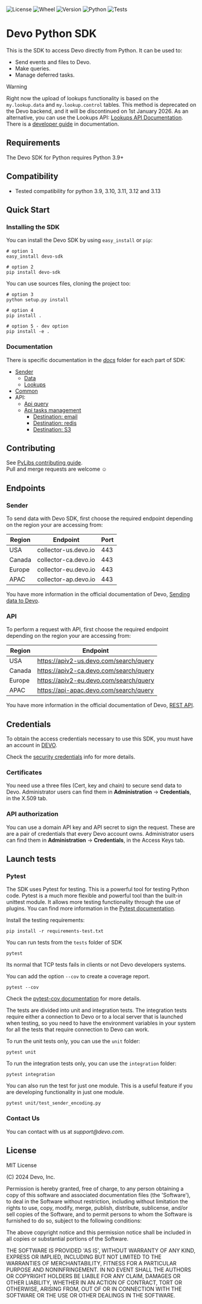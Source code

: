 ![License](https://img.shields.io/github/license/DevoInc/python-sdk)
![Wheel](https://img.shields.io/pypi/wheel/devo-sdk)
![Version](https://img.shields.io/pypi/v/devo-sdk)
![Python](https://img.shields.io/pypi/pyversions/devo-sdk)
![Tests](https://github.com/DevoInc/python-sdk/actions/workflows/python-pull-request.yml/badge.svg)

# Devo Python SDK

This is the SDK to access Devo directly from Python. It can be used to:

- Send events and files to Devo.
- Make queries.
- Manage deferred tasks.

> [!WARNING]  
> Right now the upload of lookups functionality is based on the `my.lookup.data` and `my.lookup.control` tables. 
> This method is deprecated on the Devo backend, and it will be discontinued on 1st January 2026.
> As an alternative, you can use the Lookups API: [Lookups API Documentation](https://docs.devo.com/space/latest/127500289/Lookups+API).
> There is a [developer guide](docs/sender/api_lookup_guide.md) in documentation.

## Requirements

The Devo SDK for Python requires Python 3.9+

## Compatibility

- Tested compatibility for python 3.9, 3.10, 3.11, 3.12 and 3.13

## Quick Start

### Installing the SDK

You can install the Devo SDK by using `easy_install` or `pip`:

```console
# option 1
easy_install devo-sdk

# option 2
pip install devo-sdk
```

You can use sources files, cloning the project too:

```console
# option 3
python setup.py install

# option 4
pip install .

# option 5 - dev option
pip install -e .
```

### Documentation

There is specific documentation in the _[docs](docs)_ folder for each part of SDK:

- [Sender](docs/sender/sender.md)
  - [Data](docs/sender/data.md)
  - [Lookups](docs/sender/lookup.md)
- [Common](docs/common.md)
- API:
  - [Api query](docs/api/api.md)
  - [Api tasks management](docs/api/task.md)
    - [Destination: email](docs/api/destination_email.md)
    - [Destination: redis](docs/api/destination_redis.md)
    - [Destination: S3](docs/api/destination_s3.md)

## Contributing

See [PyLibs contributing guide](CONTRIBUTING.md).<br/>
Pull and merge requests are welcome ☺

## Endpoints

### Sender

To send data with Devo SDK, first choose the required endpoint depending on the region your are accessing from:

| Region | Endpoint             | Port |
|--------|----------------------|------|
| USA    | collector-us.devo.io | 443  |
| Canada | collector-ca.devo.io | 443  |
| Europe | collector-eu.devo.io | 443  |
| APAC   | collector-ap.devo.io | 443  |

You have more information in the official documentation of Devo, [Sending data to Devo](https://docs.devo.com/space/latest/94652410/Sending%20data%20to%20Devo).

### API

To perform a request with API, first choose the required endpoint depending on the region your are accessing from:

| Region | Endpoint                               |
|--------|----------------------------------------|
| USA    | <https://apiv2-us.devo.com/search/query> |
| Canada | <https://apiv2-ca.devo.com/search/query> |
| Europe | <https://apiv2-eu.devo.com/search/query> |
| APAC   | <https://api-apac.devo.com/search/query> |

You have more information in the official documentation of Devo, [REST API](https://docs.devo.com/space/latest/95128275/Query%20API).

## Credentials

To obtain the access credentials necessary to use this SDK, you must have an account in [DEVO](https://www.devo.com/).

Check the [security credentials](https://docs.devo.com/space/latest/94763701/Security%20credentials) info for more details.

### Certificates

You need use a three files (Cert, key and chain) to secure send data to Devo.
Administrator users can find them in **Administration** → **Credentials**, in the X.509 tab.

### API authorization

You can use a domain API key and API secret to sign the request. These are are a pair of credentials that every
Devo account owns. Administrator users can find them in **Administration** → **Credentials**, in the Access Keys tab.

## Launch tests

### Pytest

The SDK uses Pytest for testing. This is a powerful tool for testing Python code. Pytest is a much more flexible and powerful tool than the built-in unittest module. It allows more testing functionality through the use of plugins. You can find more information in the [Pytest documentation](https://docs.pytest.org/en/stable/).

Install the testing requirements:

```console
pip install -r requirements-test.txt
```

You can run tests from the `tests` folder of SDK

```console
pytest
```

Its normal that TCP tests fails in clients or not Devo developers systems.

You can add the option `--cov` to create a coverage report.

```console
pytest --cov
```

Check the [pytest-cov documentation](https://pytest-cov.readthedocs.io/) for more details.

The tests are divided into unit and integration tests. The integration tests require either a connection to Devo or to a local server that is launched when testing, so you need to have the environment variables in your system for all the tests that require connection to Devo can work.

To run the unit tests only, you can use the `unit` folder:

```console
pytest unit
```

To run the integration tests only, you can use the `integration` folder:

```console
pytest integration
```

You can also run the test for just one module. This is a useful feature if you are developing functionality in just one module.

```console
pytest unit/test_sender_encoding.py
```

### Contact Us

You can contact with us at _support@devo.com_.

## License

MIT License

(C) 2024 Devo, Inc.

Permission is hereby granted, free of charge, to any person obtaining a copy of
this software and associated documentation files (the 'Software'), to deal in
the Software without restriction, including without limitation the rights to
use, copy, modify, merge, publish, distribute, sublicense, and/or sell copies of
the Software, and to permit persons to whom the Software is furnished to do so,
subject to the following conditions:

The above copyright notice and this permission notice shall be included in all
copies or substantial portions of the Software.

THE SOFTWARE IS PROVIDED 'AS IS', WITHOUT WARRANTY OF ANY KIND, EXPRESS OR
IMPLIED, INCLUDING BUT NOT LIMITED TO THE WARRANTIES OF MERCHANTABILITY, FITNESS
FOR A PARTICULAR PURPOSE AND NONINFRINGEMENT. IN NO EVENT SHALL THE AUTHORS OR
COPYRIGHT HOLDERS BE LIABLE FOR ANY CLAIM, DAMAGES OR OTHER LIABILITY, WHETHER
IN AN ACTION OF CONTRACT, TORT OR OTHERWISE, ARISING FROM, OUT OF OR IN
CONNECTION WITH THE SOFTWARE OR THE USE OR OTHER DEALINGS IN THE SOFTWARE.
